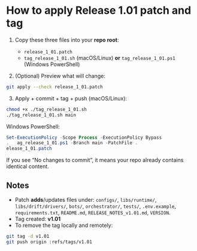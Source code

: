 # How to apply Release 1.01 patch and tag

1) Copy these three files into your **repo root**:
   - `release_1_01.patch`
   - `tag_release_1_01.sh` (macOS/Linux) **or** `tag_release_1_01.ps1` (Windows PowerShell)

2) (Optional) Preview what will change:
```bash
git apply --check release_1_01.patch
```

3) Apply + commit + tag + push (macOS/Linux):
```bash
chmod +x ./tag_release_1_01.sh
./tag_release_1_01.sh main
```

   Windows PowerShell:
```powershell
Set-ExecutionPolicy -Scope Process -ExecutionPolicy Bypass
.	ag_release_1_01.ps1 -Branch main -PatchFile .elease_1_01.patch
```

If you see “No changes to commit”, it means your repo already contains identical content.

## Notes
- Patch **adds**/updates files under:
  `configs/`, `libs/runtime/`, `libs/drift/drivers/`, `bots/`, `orchestrator/`, `tests/`, `.env.example`, `requirements.txt`, `README.md`, `RELEASE_NOTES_v1.01.md`, `VERSION`.
- Tag created: **v1.01**
- To remove the tag locally and remotely:
```bash
git tag -d v1.01
git push origin :refs/tags/v1.01
```
